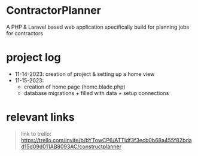 # ContractorPlanner
A PHP &amp; Laravel based web application specifically build for planning jobs for contractors

# project log
* 11-14-2023: creation of project & setting up a home view
* 11-15-2023:
  - creation of home page (home.blade.php)
  - database migrations + filled with data + setup connections

# relevant links
>link to trello: https://trello.com/invite/b/bYTowCP6/ATTIdf3f3ecb0b68a455f82bdad15d09d011AB8093AC/constructplanner

